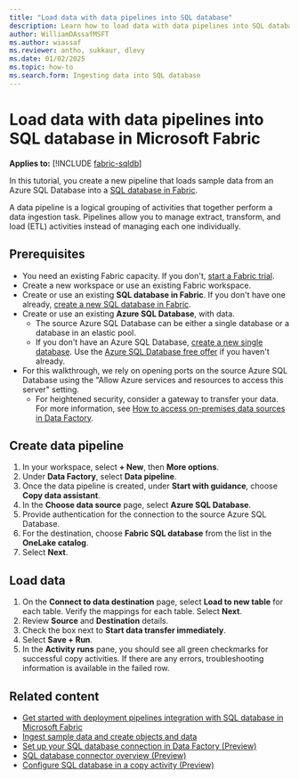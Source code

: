 ```yaml
---
title: "Load data with data pipelines into SQL database"
description: Learn how to load data with data pipelines into SQL database in Fabric.
author: WilliamDAssafMSFT
ms.author: wiassaf
ms.reviewer: antho, sukkaur, dlevy
ms.date: 01/02/2025
ms.topic: how-to
ms.search.form: Ingesting data into SQL database
---
```

# Load data with data pipelines into SQL database in Microsoft Fabric

**Applies to:** [!INCLUDE [fabric-sqldb](../includes/applies-to-version/fabric-sqldb.md)]

In this tutorial, you create a new pipeline that loads sample data from an Azure SQL Database into a [SQL database in Fabric](overview.md).

A data pipeline is a logical grouping of activities that together perform a data ingestion task. Pipelines allow you to manage extract, transform, and load (ETL) activities instead of managing each one individually.

## Prerequisites

- You need an existing Fabric capacity. If you don't, [start a Fabric trial](../../fundamentals/fabric-trial.md).
- Create a new workspace or use an existing Fabric workspace.
- Create or use an existing **SQL database in Fabric**. If you don't have one already, [create a new SQL database in Fabric](create.md).
- Create or use an existing **Azure SQL Database**, with data.
    - The source Azure SQL Database can be either a single database or a database in an elastic pool.
    - If you don't have an Azure SQL Database, [create a new single database](/azure/azure-sql/database/single-database-create-quickstart?view=azuresql-db&preserve-view=true&tabs=azure-portal). Use the [Azure SQL Database free offer](/azure/azure-sql/database/free-offer?view=azuresql-db&preserve-view=true) if you haven't already.
- For this walkthrough, we rely on opening ports on the source Azure SQL Database using the "Allow Azure services and resources to access this server" setting.
   - For heightened security, consider a gateway to transfer your data. For more information, see [How to access on-premises data sources in Data Factory](../../data-factory/how-to-access-on-premises-data.md).

## Create data pipeline

1. In your workspace, select **+ New**, then **More options**.
1. Under **Data Factory**, select **Data pipeline**.
1. Once the data pipeline is created, under **Start with guidance**, choose **Copy data assistant**.
1. In the **Choose data source** page, select **Azure SQL Database**.
1. Provide authentication for the connection to the source Azure SQL Database.
1. For the destination, choose **Fabric SQL database** from the list in the **OneLake catalog**.
1. Select **Next**.

## Load data

1. On the **Connect to data destination** page, select **Load to new table** for each table. Verify the mappings for each table. Select **Next**.  
1. Review **Source** and **Destination** details.
1. Check the box next to **Start data transfer immediately**.
1. Select **Save + Run**.
1. In the **Activity runs** pane, you should see all green checkmarks for successful copy activities. If there are any errors, troubleshooting information is available in the failed row.

## Related content

- [Get started with deployment pipelines integration with SQL database in Microsoft Fabric](deployment-pipelines.md)
- [Ingest sample data and create objects and data](tutorial-ingest-data.md)
- [Set up your SQL database connection in Data Factory (Preview)](../../data-factory/connector-sql-database.md)
- [SQL database connector overview (Preview)](../../data-factory/connector-sql-database-overview.md)
- [Configure SQL database in a copy activity (Preview)](../../data-factory/connector-sql-database-copy-activity.md)
